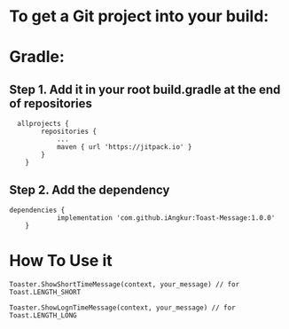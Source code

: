 # To get a Git project into your build:

# Gradle:

## Step 1. Add it in your root build.gradle at the end of repositories

```
  allprojects {
		repositories {
			...
			maven { url 'https://jitpack.io' }
		}
	}
```
## Step 2. Add the dependency
```
dependencies {
	        implementation 'com.github.iAngkur:Toast-Message:1.0.0'
	}
```


# How To Use it
```
Toaster.ShowShortTimeMessage(context, your_message) // for Toast.LENGTH_SHORT

Toaster.ShowLognTimeMessage(context, your_message) // for Toast.LENGTH_LONG
```

